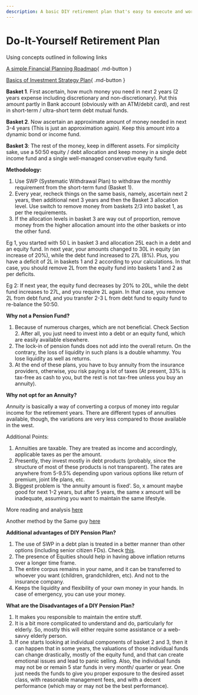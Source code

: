 ```yaml
---
description: A basic DIY retirement plan that's easy to execute and works for you
---
```


# Do-It-Yourself Retirement Plan

Using concepts outlined in following links

[A simple Financial Planning Roadmap](../investment-philosophy-and-strategy/a-simple-financial-planning-roadmap.md){ .md-button }

[Basics of Investment Strategy Plan](../investment-philosophy-and-strategy/basics-of-investment-strategy-plan.md){ .md-button }

**Basket 1**. First ascertain, how much money you need in next 2 years (2 years expense including discretionary and non-discretionary). Put this amount partly in Bank account (obviously with an ATM/debit card), and rest in short-term / ultra-short term debt mutual funds.

**Basket 2**. Now ascertain an approximate amount of money needed in next 3-4 years (This is just an approximation again). Keep this amount into a dynamic bond or income fund.

**Basket 3**: The rest of the money, keep in different assets. For simplicity sake, use a 50:50 equity / debt allocation and keep money in a single debt income fund and a single well-managed conservative equity fund.

**Methodology:**

1.  Use SWP (Systematic Withdrawal Plan) to withdraw the monthly requirement from the short-term fund (Basket 1).
2.  Every year, recheck things on the same basis, namely, ascertain next 2 years, then additional next 3 years and then the Basket 3 allocation level. Use switch to remove money from baskets 2/3 into basket 1, as per the requirements.
3.  If the allocation levels in basket 3 are way out of proportion, remove money from the higher allocation amount into the other baskets or into the other fund.

Eg 1, you started with 50 L in basket 3 and allocation 25L each in a debt and an equity fund. In next year, your amounts changed to 30L in equity (an increase of 20%), while the debt fund increased to 27L (8%). Plus, you have a deficit of 2L in baskets 1 and 2 according to your calculations. In that case, you should remove 2L from the equity fund into baskets 1 and 2 as per deficits.

Eg 2: If next year, the equity fund decreases by 20% to 20L, while the debt fund increases to 27L, and you require 2L again. In that case, you remove 2L from debt fund, and you transfer 2-3 L from debt fund to equity fund to re-balance the 50:50.

**Why not a Pension Fund?**

1.  Because of numerous charges, which are not beneficial. Check Section 2. After all, you just need to invest into a debt or an equity fund, which are easily available elsewhere.
2.  The lock-in of pension funds does not add into the overall return. On the contrary, the loss of liquidity in such plans is a double whammy. You lose liquidity as well as returns.
3.  At the end of these plans, you have to buy annuity from the insurance providers, otherwise, you risk paying a lot of taxes (At present, 33% is tax-free as cash to you, but the rest is not tax-free unless you buy an annuity).

**Why not opt for an Annuity?**

*Annuity* is basically a way of converting a corpus of money into regular income for the retirement years. There are different types of annuities available, though, the variations are very less compared to those available in the west.

Additional Points:

1.  Annuities are taxable. They are treated as income and accordingly, applicable taxes as per the amount.
2.  Presently, they invest mostly in debt products (probably, since the structure of most of these products is not transparent). The rates are anywhere from 5-9.5% depending upon various options like return of premium, joint life plans, etc.
3.  Biggest problem is 'the annuity amount is fixed'. So, x amount maybe good for next 1-2 years, but after 5 years, the same x amount will be inadequate, assuming you want to maintain the same lifestyle.

More reading and analysis [here](http://capitalmind.in/2010/01/low-annuity-returns-in-india/)

Another method by the Same guy [here](http://capitalmind.in/2010/06/video-pension-plans-vs-do-it-yourself/)

**Additional advantages of DIY Pension Plan?**

1.  The use of SWP in a debt plan is treated in a better manner than other options (including senior citizen FDs). Check [this](http://epaper.timesofindia.com/Default/Scripting/ArticleWin.asp?From=Archive&Source=Page&Skin=TOINEW&BaseHref=TOIA/2013/02/12&PageLabel=17&EntityId=Ar01703&ViewMode=HTML).
2.  The presence of Equities should help in having above inflation returns over a longer time frame.
3.  The entire corpus remains in your name, and it can be transferred to whoever you want (children, grandchildren, etc). And not to the insurance company.
4.  Keeps the liquidity and flexibility of your own money in your hands. In case of emergency, you can use your money.

**What are the Disadvantages of a DIY Pension Plan?**

1.  It makes you responsible to maintain the entire stuff.
2.  It is a bit more complicated to understand and do, particularly for elderly. So, mostly this will either require some assistance or a web-savvy elderly person.
3.  If one starts looking at individual components of basket 2 and 3, then it can happen that in some years, the valuations of those individual funds can change drastically, mostly of the equity fund, and that can create emotional issues and lead to panic selling. Also, the individual funds may not be or remain 5 star funds in very month/ quarter or year. One just needs the funds to give you proper exposure to the desired asset class, with reasonable management fees, and with a decent performance (which may or may not be the best performance).
